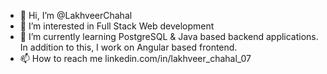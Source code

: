 - 👋 Hi, I’m @LakhveerChahal
- 👀 I’m interested in Full Stack Web development
- 🌱 I’m currently learning PostgreSQL & Java based backend applications. In addition to this, I work on Angular based frontend.
- 📫 How to reach me linkedin.com/in/lakhveer_chahal_07
